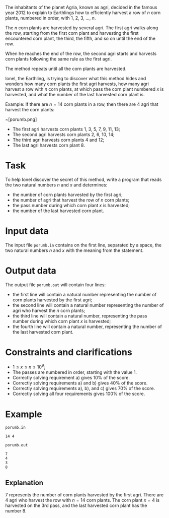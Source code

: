 
The inhabitants of the planet Agria, known as agri, decided in the famous year $2012$ to explain to Earthlings how to efficiently harvest a row of $n$ corn plants, numbered in order, with $1$, $2$, $3$, ..., $n$.

The $n$ corn plants are harvested by several agri. The first agri walks along the row, starting from the first corn plant and harvesting the first encountered corn plant, the third, the fifth, and so on until the end of the row.

When he reaches the end of the row, the second agri starts and harvests corn plants following the same rule as the first agri.

The method repeats until all the corn plants are harvested.

Ionel, the Earthling, is trying to discover what this method hides and wonders how many corn plants the first agri harvests, how many agri harvest a row with $n$ corn plants, at which pass the corn plant numbered $x$ is harvested, and what the number of the last harvested corn plant is.

Example: If there are $n = 14$ corn plants in a row, then there are $4$ agri that harvest the corn plants:

~[porumb.png]

* The first agri harvests corn plants $1$, $3$, $5$, $7$, $9$, $11$, $13$;
* The second agri harvests corn plants $2$, $6$, $10$, $14$;
* The third agri harvests corn plants $4$ and $12$;
* The last agri harvests corn plant $8$.

# Task

To help Ionel discover the secret of this method, write a program that reads the two natural numbers $n$ and $x$ and determines:

* the number of corn plants harvested by the first agri;
* the number of agri that harvest the row of $n$ corn plants;
* the pass number during which corn plant $x$ is harvested;
* the number of the last harvested corn plant.

# Input data

The input file `porumb.in` contains on the first line, separated by a space, the two natural numbers $n$ and $x$ with the meaning from the statement.

# Output data

The output file `porumb.out` will contain four lines:

* the first line will contain a natural number representing the number of corn plants harvested by the first agri;
* the second line will contain a natural number representing the number of agri who harvest the $n$ corn plants;
* the third line will contain a natural number, representing the pass number during which corn plant $x$ is harvested;
* the fourth line will contain a natural number, representing the number of the last harvested corn plant.

# Constraints and clarifications

* $1 \leq x \leq n \leq 10^9$;
* The passes are numbered in order, starting with the value 1.
* Correctly solving requirement a) gives 10% of the score.
* Correctly solving requirements a) and b) gives 40% of the score.
* Correctly solving requirements a), b), and c) gives 70% of the score.
* Correctly solving all four requirements gives 100% of the score.

# Example

`porumb.in`
```
14 4
```

`porumb.out`
```
7
4
3 
8
```

## Explanation

$7$ represents the number of corn plants harvested by the first agri.
There are $4$ agri who harvest the row with $n = 14$ corn plants.
The corn plant $x = 4$ is harvested on the 3rd pass, and the last harvested corn plant has the number $8$.
